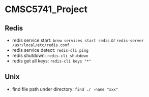 # CMSC5741_Project

## Redis

* redis service start: `brew services start redis` or `redis-server /usr/local/etc/redis.conf`
* redis service detect: `redis-cli ping`
* redis shutdown: `redis-cli shutdown`
* redis get all keys: `redis-cli keys "*"`

## Unix

* find file path under directory: `find ./ -name "xxx"`